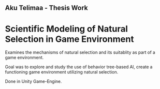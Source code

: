 ## Aku Telimaa - Thesis Work

Scientific Modeling of Natural Selection in Game Environment
===

Examines the mechanisms of natural selection and its suitablity as part of a game environment. 

Goal was to explore and study the use of behavior tree-based AI, create a functioning game environment utilizing natural selection. 

Done in Unity Game-Engine. 
